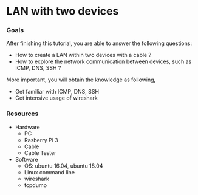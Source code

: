 # LAN with two devices

### Goals

After finishing this tutorial, you are able to answer the following questions:

* How to create a LAN within two devices with a cable ?
* How to explore the network communication between devices, such as ICMP, DNS, SSH ?

More important, you will obtain the knowledge as following,

* Get familiar with ICMP, DNS, SSH
* Get intensive usage of wireshark 


### Resources
* Hardware
    * PC
    * Rasberry Pi 3
    * Cable 
    * Cable Tester
* Software
    * OS: ubuntu 16.04, ubuntu 18.04 
    * Linux command line
    * wireshark
    * tcpdump






